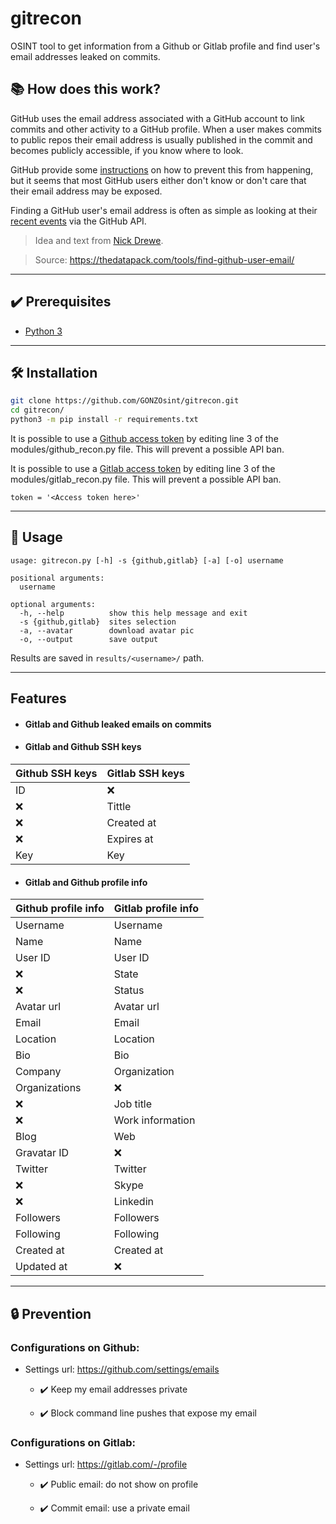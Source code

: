 # gitrecon


OSINT tool to get information from a Github or Gitlab profile and find user's email addresses leaked on commits.

## 📚 How does this work?
GitHub uses the email address associated with a GitHub account to link commits and other activity to a GitHub profile. When a user makes commits to public repos their email address is usually published in the commit and becomes publicly accessible, if you know where to look.

GitHub provide some [instructions](https://help.github.com/articles/setting-your-email-in-git/) on how to prevent this from happening, but it seems that most GitHub users either don't know or don't care that their email address may be exposed.

Finding a GitHub user's email address is often as simple as looking at their [recent events](https://developer.github.com/v3/activity/events/) via the GitHub API.

> Idea and text from [Nick Drewe](https://twitter.com/nickdrewe). 

> Source: https://thedatapack.com/tools/find-github-user-email/

---

## ✔️ Prerequisites
- [Python 3](https://www.python.org/download/releases/3.0/)

---

## 🛠️ Installation
```bash
git clone https://github.com/GONZOsint/gitrecon.git
cd gitrecon/
python3 -m pip install -r requirements.txt
```
It is possible to use a [Github access token](https://github.com/settings/tokens) by editing line 3 of the modules/github_recon.py file. This will prevent a possible API ban.

It is possible to use a [Gitlab access token](https://gitlab.com/-/profile/personal_access_tokens) by editing line 3 of the modules/gitlab_recon.py file. This will prevent a possible API ban.
```
token = '<Access token here>'
```

---

## 🔎 Usage
```
usage: gitrecon.py [-h] -s {github,gitlab} [-a] [-o] username

positional arguments:
  username

optional arguments:
  -h, --help          show this help message and exit
  -s {github,gitlab}  sites selection
  -a, --avatar        download avatar pic
  -o, --output        save output
```
Results are saved in ```results/<username>/``` path.


---

## Features
- #### Gitlab and Github leaked emails on commits
- #### Gitlab and Github SSH keys
Github SSH keys | Gitlab SSH keys
------------ | -------------
ID | ❌
❌ | Tittle
❌ | Created at
❌ | Expires at
Key | Key

- #### Gitlab and Github profile info
Github profile info | Gitlab profile info
------------ | -------------
Username | Username
Name | Name
User ID | User ID
❌ | State
❌ | Status
Avatar url | Avatar url
Email | Email
Location | Location
Bio | Bio
Company | Organization
Organizations  |  ❌
❌ | Job title
❌ | Work information
Blog | Web
Gravatar ID | ❌
Twitter | Twitter
❌ | Skype
❌ | Linkedin
Followers | Followers
Following | Following
Created at | Created at
Updated at | ❌

---

## 🔒 Prevention
### Configurations on Github:

- Settings url: https://github.com/settings/emails

  - ✔️ Keep my email addresses private

  - ✔️ Block command line pushes that expose my email

### Configurations on Gitlab:

- Settings url: https://gitlab.com/-/profile

  - ✔️ Public email: do not show on profile

  - ✔️ Commit email: use a private email
